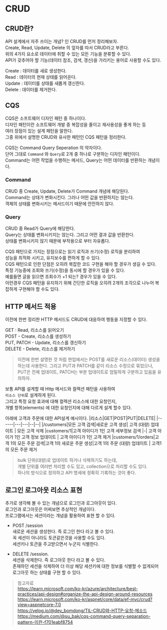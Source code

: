 # CRUD

## CRUD란?

API 설계에서 자주 쓰이는 개념? 인 CRUD를 먼저 정리해보자.  
Create, Read, Update, Delete 의 앞자를 따서 CRUD라고 부른다.  
위의 4가지 요소로 데이터에 취할 수 있는 모든 기능을 분류할 수 있다.  
API가 갖추어야 할 기능(데이터 참조, 검색, 갱신)을 가리키는 용어로 사용할 수도 있다.

Create : 데이터를 새로 생성한다.  
Read : 데이터의 현재 상태를 읽어온다.  
Update : 데이터를 상태를 새롭게 갱신한다.  
Delete : 데이터를 제거한다.

## CQS

CQS은 소프트웨어 디자인 패턴 중 하나이다.  
디자인 패턴이란 소프트웨어 개발 중 복잡성을 줄이고 재사용성을 좋게 하는 등  
여러 장점이 있는 설계 패턴을 말한다.  
그중 위에서 설명한 CRUD와 유사한 패턴인 CQS 패턴을 정리한다.

CQS는 Command Query Seperation 의 약자이다.  
단어 그대로 `Command` 와 `Query`로 2개 중 하나로 구분하는 디자인 패턴이다.  
Command는 어떤 작업을 수행하는 메서드, Query는 어떤 데이터를 반환하는 개념이다.

### Command

CRUD 중 Create, Update, Delete가 Command 개념에 해당된다.  
Command는 상태가 변화시킨다. 그러나 어떤 값을 반환하지는 않는다.  
객체의 상태를 변화시키는 메서드이기 때문에 안전하지 않다.

### Query

CRUD 중 Read가 Query에 해당한다.  
Query는 상태를 변화시키지는 않는다. 그리고 어떤 결과 값을 반환한다.  
상태를 변화시키지 않기 때문에 부작용으로 부터 자유롭다.

CQS 패턴으로 가지는 장점으로는 읽기 로직과 쓰기(수정) 로직을 분리하여  
성능을 최적화 시키고, 유지보수를 편하게 할 수 있다.  
CQS 패턴으로 인한 단점은 오히려 복잡한 코드 구현을 해야 할 경우가 생길 수 있다.  
특정 기능중에 조회와 쓰기(수정)을 동시에 할 경우가 있을 수 있다.  
예를들면 글을 읽으면 조회수가 +1 되는? 경우가 있을 수 있다.  
이런경우 CQS 패턴을 유지하기 위해 간단한 로직을 오히려 2개의 조각으로 나누어 복잡하게 구현해야 할 수도 있다.

## HTTP 메서드 적용

이전에 한번 정리한 HTTP 메서드도 CRUD에 대응하여 행동을 지정할 수 있다.

GET : Read, 리소스를 읽어오기  
POST - Create, 리소스를 생성하기  
PUT, PATCH - Update, 리소스를 갱신하기  
DELETE - Delete, 리소스를 제거하기

> 이전에 한번 설명한 것 처럼 현업에서는 POST를 새로운 리소스(데이터) 생성을 하는데 사용한다.
> 그리고 PUT과 PATCH를 같이 리소스 수정으로 묶었으나,
> PUT은 전체 업데이트, PATCH는 부분 업데이트로 엄밀하게 구분하고 있음을 유의하자.

보통 API를 설계할 때 Http 메서드와 컬렉션 패턴을 사용하여  
`리소스 단위`로 설계하게 된다.  
그리고 특정 요청 효과에 대해 컬렉션 리소스에 대한 요청인지,  
개별 항목(elements) 에 대한 요청인지에 대해 다르게 설계 할수 있다.

아래에 고객과 주문에 대한 API설계 예시이다.
|리소스|GET|POST|PUT|DELETE|
|------|---|---|--|--|
|/customers|모든 고객 검색|새로운 고객 생성| 고객 (대량) 업데이트 | 모든 고객 삭제
|customers/1|고객 아이디가 1인 고객 세부정보 검색 |-| 고객 아이가 1인 고객 정보 업데이트 | 고객 아이디가 1인 고객 제거
|customers/1/orders|고객 1의 모든 주문 검색|고객 1의 새로운 주문 생성|고객 1의 주문 (대량) 업데이트 | 고객1의 모든 주문 제거

> bulk 단위(대량)로 업데이트 하거나 삭제하기도 하는데,  
> 개별 단위를 여러번 처리할 수도 있고, collection으로 처리할 수도 있다.  
> 하나의 방식으로 정의하고 API 명세에 정확히 기록하는 것이 좋다.

## 로그인 로그아웃 리소스 표현

추가로 생각해 볼 수 있는 개념으로 로그인과 로그아웃이 있다.  
로그인과 로그아웃은 어찌보면 추상적인 개념이다.  
프로그램에서는 세션이라는 개념을 활용하여 표현 할 수 있다.

- POST /session  
  새로운 세션을 생성한다. 즉 로그인 한다 라고 볼 수 있다.  
  꼭 세션이 아니라도 토큰같은것을 사용할 수도 있다.  
  세션키나 토큰을 주고받으면서 누군지 식별한다.

- DELETE /session.  
  세션을 삭제한다. 즉 로그아웃 한다 라고 볼 수 있다.  
  존재하던 세션을 삭제하여 더 이상 해당 세션키에 대한 정보를 식별할 수 없게되어  
  로그아웃 하는 상태를 구현 할 수 있다.

> 참고자료  
> <https://learn.microsoft.com/ko-kr/azure/architecture/best-practices/api-design#organize-the-api-design-around-resources>  
> https://learn.microsoft.com/ko-kr/aspnet/core/data/ef-mvc/crud?view=aspnetcore-7.0  
> https://velog.io/@dev_bomdong/TIL-CRUD와-HTTP-요청-메소드  
> https://medium.com/@su_bak/cqs-command-query-separation-pattern-이란-f701eabf8754
